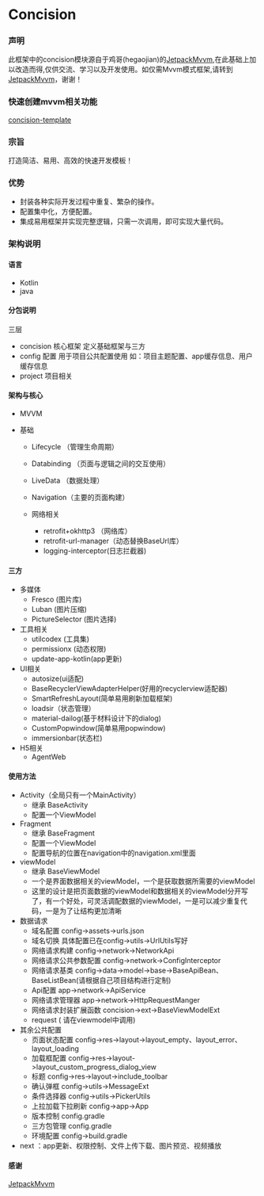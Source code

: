 # Concision
### 声明
此框架中的concision模块源自于鸡哥(hegaojian)的[JetpackMvvm](https://github.com/hegaojian/JetpackMvvm),在此基础上加以改造而得,仅供交流、学习以及开发使用。如仅需Mvvm模式框架,请转到[JetpackMvvm](https://github.com/hegaojian/JetpackMvvm)，谢谢！

### 快速创建mvvm相关功能
[concision-template](https://github.com/nifengxiao/concision-template)

### 宗旨

打造简洁、易用、高效的快速开发模板！

### 优势

- 封装各种实际开发过程中重复、繁杂的操作。
- 配置集中化，方便配置。
- 集成易用框架并实现完整逻辑，只需一次调用，即可实现大量代码。

### 架构说明

#### 语言 

- Kotlin
- java

#### 分包说明
  三层
  - concision 核心框架 定义基础框架与三方
  - config 配置 用于项目公共配置使用 如：项目主题配置、app缓存信息、用户缓存信息
  - project 项目相关

#### 架构与核心

- MVVM

- 基础
  - Lifecycle （管理生命周期）

  - Databinding （页面与逻辑之间的交互使用）

  - LiveData （数据处理）

  - Navigation（主要的页面构建）

   - 网络相关
     - retrofit+okhttp3 （网络库）
     - retrofit-url-manager（动态替换BaseUrl库）
     - logging-interceptor(日志拦截器)

#### 三方

- 多媒体
  - Fresco (图片库)
  - Luban (图片压缩)
  - PictureSelector (图片选择)
- 工具相关
  - utilcodex (工具集)
  - permissionx (动态权限)
  - update-app-kotlin(app更新)
- UI相关
  - autosize(ui适配)
  - BaseRecyclerViewAdapterHelper(好用的recyclerview适配器)
  - SmartRefreshLayout(简单易用刷新加载框架)
  - loadsir（状态管理）
  - material-dailog(基于材料设计下的dialog)
  - CustomPopwindow(简单易用popwindow)
  - immersionbar(状态栏)
- H5相关
  - AgentWeb

#### 使用方法

- Activity（全局只有一个MainActivity）
    - 继承 BaseActivity
    - 配置一个ViewModel
- Fragment
    - 继承 BaseFragment
    - 配置一个ViewModel
    - 配置导航的位置在navigation中的navigation.xml里面
- viewModel
    - 继承 BaseViewModel
    - 一个是界面数据相关的viewModel，一个是获取数据所需要的viewModel
    - 这里的设计是把页面数据的viewModel和数据相关的viewModel分开写了，有一个好处，可灵活调配数据的viewModel，一是可以减少重复代码，一是为了让结构更加清晰
- 数据请求
    - 域名配置 config->assets->urls.json 
    - 域名切换 具体配置已在config->utils->UrlUtils写好
    - 网络请求构建  config->network->NetworkApi
    - 网络请求公共参数配置 config->network->ConfigInterceptor
    - 网络请求基类 config->data->model->base->BaseApiBean、BaseListBean(请根据自己项目结构进行定制)
    - Api配置 app->network->ApiService
    - 网络请求管理器 app->network->HttpRequestManger
    - 网络请求封装扩展函数 concision->ext->BaseViewModelExt
    -  request ( 请在viewmodel中调用)
- 其余公共配置
    - 页面状态配置 config->res->layout->layout_empty、layout_error、layout_loading
    - 加载框配置   config->res->layout->layout_custom_progress_dialog_view
    - 标题 config->res->layout->include_toolbar
    - 确认弹框  config->utils->MessageExt
    - 条件选择器 config->utils->PickerUtils
    - 上拉加载下拉刷新 config->app->App
    - 版本控制 config.gradle
    - 三方包管理 config.gradle
    - 环境配置 config->build.gradle
- next ：app更新、权限控制、文件上传下载、图片预览、视频播放

#### 感谢
[JetpackMvvm](https://github.com/hegaojian/JetpackMvvm)
